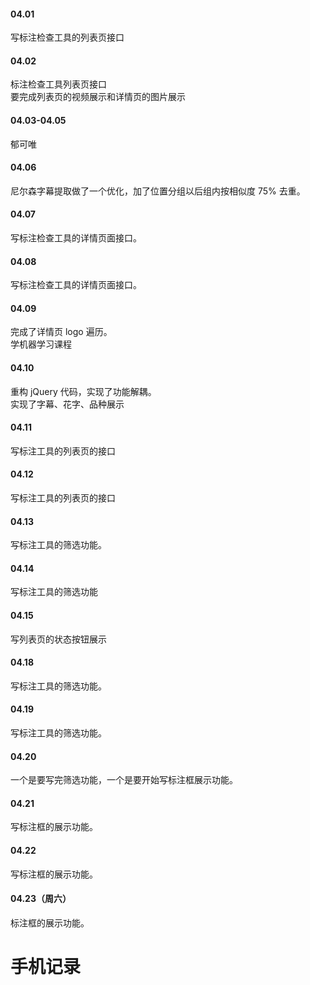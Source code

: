 

#### 04.01   

写标注检查工具的列表页接口    


#### 04.02   

标注检查工具列表页接口    
要完成列表页的视频展示和详情页的图片展示     


#### 04.03-04.05    

郁可唯    


#### 04.06    

尼尔森字幕提取做了一个优化，加了位置分组以后组内按相似度 75% 去重。           


#### 04.07   

写标注检查工具的详情页面接口。     


#### 04.08   

写标注检查工具的详情页面接口。     


#### 04.09   

完成了详情页 logo 遍历。   
学机器学习课程


#### 04.10   

重构 jQuery 代码，实现了功能解耦。    
实现了字幕、花字、品种展示    


#### 04.11   

写标注工具的列表页的接口   


#### 04.12   

写标注工具的列表页的接口     


#### 04.13  

写标注工具的筛选功能。     


#### 04.14   

写标注工具的筛选功能   


#### 04.15   

写列表页的状态按钮展示      


#### 04.18   

写标注工具的筛选功能。   


#### 04.19   

写标注工具的筛选功能。   


#### 04.20   

一个是要写完筛选功能，一个是要开始写标注框展示功能。   


#### 04.21   

写标注框的展示功能。      


#### 04.22   

写标注框的展示功能。      


#### 04.23（周六）    

标注框的展示功能。    









# 手机记录   






